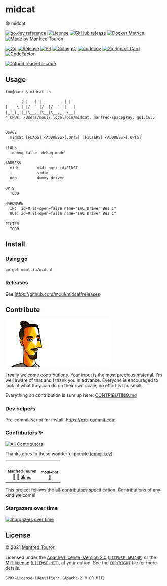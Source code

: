 # midcat

:smile: midcat

[![go.dev reference](https://img.shields.io/badge/go.dev-reference-007d9c?logo=go&logoColor=white)](https://pkg.go.dev/moul.io/midcat)
[![License](https://img.shields.io/badge/license-Apache--2.0%20%2F%20MIT-%2397ca00.svg)](https://github.com/moul/midcat/blob/main/COPYRIGHT)
[![GitHub release](https://img.shields.io/github/release/moul/midcat.svg)](https://github.com/moul/midcat/releases)
[![Docker Metrics](https://images.microbadger.com/badges/image/moul/midcat.svg)](https://microbadger.com/images/moul/midcat)
[![Made by Manfred Touron](https://img.shields.io/badge/made%20by-Manfred%20Touron-blue.svg?style=flat)](https://manfred.life/)

[![Go](https://github.com/moul/midcat/workflows/Go/badge.svg)](https://github.com/moul/midcat/actions?query=workflow%3AGo)
[![Release](https://github.com/moul/midcat/workflows/Release/badge.svg)](https://github.com/moul/midcat/actions?query=workflow%3ARelease)
[![PR](https://github.com/moul/midcat/workflows/PR/badge.svg)](https://github.com/moul/midcat/actions?query=workflow%3APR)
[![GolangCI](https://golangci.com/badges/github.com/moul/midcat.svg)](https://golangci.com/r/github.com/moul/midcat)
[![codecov](https://codecov.io/gh/moul/midcat/branch/main/graph/badge.svg)](https://codecov.io/gh/moul/midcat)
[![Go Report Card](https://goreportcard.com/badge/moul.io/midcat)](https://goreportcard.com/report/moul.io/midcat)
[![CodeFactor](https://www.codefactor.io/repository/github/moul/midcat/badge)](https://www.codefactor.io/repository/github/moul/midcat)

[![Gitpod ready-to-code](https://img.shields.io/badge/Gitpod-ready--to--code-blue?logo=gitpod)](https://gitpod.io/#https://github.com/moul/midcat)

## Usage

[embedmd]:# (.tmp/usage.txt console)
```console
foo@bar:~$ midcat -h
        _     _            _
 _ __  (_) __| | __  __ _ | |_
| '  \ | |/ _` |/ _|/ _` ||  _|
|_|_|_||_|\__,_|\__|\__,_| \__|
4 CPUs, /Users/moul/.local/bin/midcat, manfred-spacegray, go1.16.5


USAGE
  midcat [FLAGS] <ADDRESS>[,OPTS] [FILTERS] <ADDRESS>[,OPTS]

FLAGS
  -debug false  debug mode

ADDRESS
  midi        midi port id=FIRST
  -           stdio
  nop         dummy driver

OPTS
  TODO

HARDWARE
  IN:  id=0 is-open=false name="IAC Driver Bus 1"
  OUT: id=0 is-open=false name="IAC Driver Bus 1"

FILTER
  TODO
```

## Install

### Using go

```sh
go get moul.io/midcat
```

### Releases

See https://github.com/moul/midcat/releases

## Contribute

![Contribute <3](https://raw.githubusercontent.com/moul/moul/main/contribute.gif)

I really welcome contributions.
Your input is the most precious material.
I'm well aware of that and I thank you in advance.
Everyone is encouraged to look at what they can do on their own scale;
no effort is too small.

Everything on contribution is sum up here: [CONTRIBUTING.md](./.github/CONTRIBUTING.md)

### Dev helpers

Pre-commit script for install: https://pre-commit.com

### Contributors ✨

<!-- ALL-CONTRIBUTORS-BADGE:START - Do not remove or modify this section -->
[![All Contributors](https://img.shields.io/badge/all_contributors-2-orange.svg)](#contributors)
<!-- ALL-CONTRIBUTORS-BADGE:END -->

Thanks goes to these wonderful people ([emoji key](https://allcontributors.org/docs/en/emoji-key)):

<!-- ALL-CONTRIBUTORS-LIST:START - Do not remove or modify this section -->
<!-- prettier-ignore-start -->
<!-- markdownlint-disable -->
<table>
  <tr>
    <td align="center"><a href="http://manfred.life"><img src="https://avatars1.githubusercontent.com/u/94029?v=4" width="100px;" alt=""/><br /><sub><b>Manfred Touron</b></sub></a><br /><a href="#maintenance-moul" title="Maintenance">🚧</a> <a href="https://github.com/moul/midcat/commits?author=moul" title="Documentation">📖</a> <a href="https://github.com/moul/midcat/commits?author=moul" title="Tests">⚠️</a> <a href="https://github.com/moul/midcat/commits?author=moul" title="Code">💻</a></td>
    <td align="center"><a href="https://manfred.life/moul-bot"><img src="https://avatars1.githubusercontent.com/u/41326314?v=4" width="100px;" alt=""/><br /><sub><b>moul-bot</b></sub></a><br /><a href="#maintenance-moul-bot" title="Maintenance">🚧</a></td>
  </tr>
</table>

<!-- markdownlint-enable -->
<!-- prettier-ignore-end -->
<!-- ALL-CONTRIBUTORS-LIST:END -->

This project follows the [all-contributors](https://github.com/all-contributors/all-contributors)
specification. Contributions of any kind welcome!

### Stargazers over time

[![Stargazers over time](https://starchart.cc/moul/midcat.svg)](https://starchart.cc/moul/midcat)

## License

© 2021   [Manfred Touron](https://manfred.life)

Licensed under the [Apache License, Version 2.0](https://www.apache.org/licenses/LICENSE-2.0)
([`LICENSE-APACHE`](LICENSE-APACHE)) or the [MIT license](https://opensource.org/licenses/MIT)
([`LICENSE-MIT`](LICENSE-MIT)), at your option.
See the [`COPYRIGHT`](COPYRIGHT) file for more details.

`SPDX-License-Identifier: (Apache-2.0 OR MIT)`
